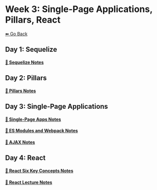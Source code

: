 # Week 3: Single-Page Applications, Pillars, React
[⬅ Go Back](../README.md)

## Day 1: Sequelize
#### [🔗 Sequelize Notes](./day-10-sequelize/day-10.md)

## Day 2: Pillars
#### [🔗 Pillars Notes](./day-11-pillars/pillars-notes.md)

## Day 3: Single-Page Applications
#### [🔗 Single-Page Apps Notes](./day-12-single-page-applications/single-page-apps.md)
#### [🔗 ES Modules and Webpack Notes](./day-12-single-page-applications/es-modules.md)
#### [🔗 AJAX Notes](./day-12-single-page-applications/ajax.md)

## Day 4: React
#### [🔗 React Six Key Concepts Notes](./day-13-react/react-six-key-concepts.md)
#### [🔗 React Lecture Notes](./day-13-react/react-lecture.md)